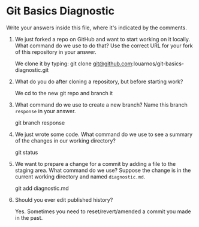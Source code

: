 # Git Basics Diagnostic

Write your answers inside this file, where it's indicated by the comments.

1.  We just forked a repo on GitHub and want to start working on it locally.
    What command do we use to do that? Use the correct URL for your fork of this
    repository in your answer.

    We clone it by typing:
    git clone git@github.com:louarnos/git-basics-diagnostic.git


2.  What do you do after cloning a repository, but before starting work?

    We cd to the new git repo and branch it

3.  What command do we use to create a new branch? Name this branch `response`
    in your answer.

    git branch response

4.  We just wrote some code. What command do we use to see a summary of the
    changes in our working directory?

    git status

5.  We want to prepare a change for a commit by adding a file to the staging
    area. What command do we use? Suppose the change is in the current working
    directory and named `diagnostic.md`.

    git add diagnostic.md

6.  Should you ever edit published history?

    Yes. Sometimes you need to reset/revert/amended a commit you made in the
    past.

